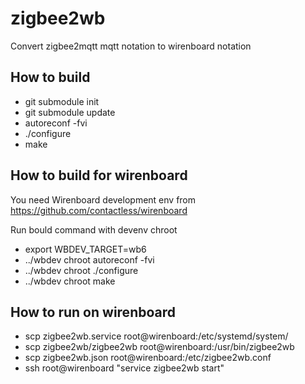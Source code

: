 # zigbee2wb
Convert zigbee2mqtt mqtt notation to wirenboard notation

## How to build

- git submodule init  
- git submodule update
- autoreconf -fvi
- ./configure
- make

## How to build for wirenboard

You need Wirenboard development env from https://github.com/contactless/wirenboard 

Run bould command with devenv chroot
- export WBDEV_TARGET=wb6
- ../wbdev chroot autoreconf -fvi
- ../wbdev chroot ./configure
- ../wbdev chroot make

## How to run on wirenboard

- scp zigbee2wb.service root@wirenboard:/etc/systemd/system/
- scp zigbee2wb/zigbee2wb root@wirenboard:/usr/bin/zigbee2wb
- scp zigbee2wb.json root@wirenboard:/etc/zigbee2wb.conf
- ssh root@wirenboard "service zigbee2wb start"
